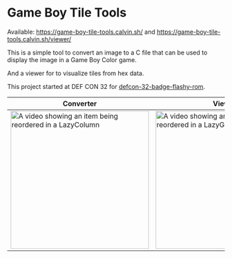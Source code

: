 # Game Boy Tile Tools

Available: https://game-boy-tile-tools.calvin.sh/ and https://game-boy-tile-tools.calvin.sh/viewer/

This is a simple tool to convert an image to a C file that can be used to display the image in a Game Boy Color game.

And a viewer for to visualize tiles from hex data.

This project started at DEF CON 32 for [defcon-32-badge-flashy-rom](https://github.com/Calvin-LL/defcon-32-badge-flashy-rom).

<table width="100%" align="center">
  <thead>
    <tr>
      <th width="50%">Converter</th>
      <th width="50%">Viewer</th>
    </tr>
  </thead>
  <tbody>
    <tr>
      <td width="50%">
        <img
          src="https://github.com/user-attachments/assets/add8ab12-e13c-4ac1-828e-61d2798eb5c9"
          width="320"
          alt="A video showing an item being reordered in a LazyColumn"
        />
      </td>
      <td width="50%">
        <img
          src="https://github.com/user-attachments/assets/183d0a0e-9cfa-4e2a-be9f-43d9b74ef14b"
          width="320"
          alt="A video showing an item being reordered in a LazyGrid"
        />
      </td>
    </tr>
  </tbody>
</table>
